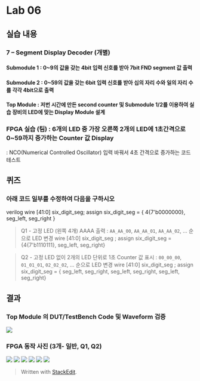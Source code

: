 # Lab 06
## 실습 내용
### **7 – Segment Display Decoder (개별)**
#### **Submodule 1** : 0~9의 값을 갖는 4bit 입력 신호를 받아 7bit FND  segment  값 출력
#### **Submodule 2** : 0~59의 값을 갖는 6bit 입력 신호를 받아 십의 자리 수와 일의 자리 수를 각각 4bit으로 출력
#### **Top Module** : 저번 시간에 만든 second counter  및 Submodule 1/2를 이용하여 실습 장비의 LED에 맞는 Display Module 설계
### FPGA 실습 (팀) : 6개의 LED 중 가장 오른쪽 2개의 LED에 1초간격으로 0~59까지 증가하는 Counter 값 Display

: NCO(Numerical Controlled Oscillator) 입력 바꿔서 4초 간격으로 증가하는 코드 테스트

## 퀴즈
### 아래 코드 일부를 수정하여 다음을 구하시오 
verilog
  wire  [41:0] six_digit_seg;
  assign       six_digit_seg = { 4{7'b0000000}, seg_left, seg_right }
  
 > Q1 - 고정 LED (왼쪽 4개) AAAA 출력 : `AA_AA_00`, `AA_AA_01`, `AA_AA_02`, … 순으로 LED 변경
 wire  [41:0] six_digit_seg	;
 assign	six_digit_seg = {4{7'b1110111}, seg_left, seg_right}

 

> Q2 - 고정 LED 없이 2개의 LED 단위로 1초 Counter 값 표시 : `00_00_00`, `01_01_01`, `02_02_02`, … 순으로 LED 변경
wire	[41:0] six_digit_seg	;
assign	six_digit_seg = { seg_left, seg_right,  seg_left, seg_right,  seg_left, seg_right}

## 결과 
### **Top Module 의 DUT/TestBench Code 및 Waveform 검증**
![](https://github.com/Jungtion/electronic_circuit_experiment/blob/master/Practice05/image/02.PNG)

### **FPGA 동작 사진 (3개- 일반, Q1, Q2)**
![](https://github.com/Jungtion/electronic_circuit_experiment/blob/master/Practice05/image/IMG_7285.JPG)
![](https://github.com/Jungtion/electronic_circuit_experiment/blob/master/Practice05/image/IMG_7286.JPG)
![](https://github.com/Jungtion/electronic_circuit_experiment/blob/master/Practice05/image/IMG_7287.JPG)
![](https://github.com/Jungtion/electronic_circuit_experiment/blob/master/Practice05/image/IMG_7288.JPG)
![](https://github.com/Jungtion/electronic_circuit_experiment/blob/master/Practice05/image/IMG_7289.JPG)
![](https://github.com/Jungtion/electronic_circuit_experiment/blob/master/Practice05/image/IMG_7290.JPG)

> Written with [StackEdit](https://stackedit.io/).
<!--stackedit_data:
eyJoaXN0b3J5IjpbLTk3NTI5MTQ4OCwxNzMzMjkwOTgzXX0=
-->
